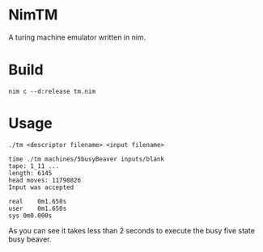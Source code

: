 # NimTM
A turing machine emulator written in nim.

# Build
```
nim c --d:release tm.nim
```

# Usage


```
./tm <descriptor filename> <input filename>
```

```
time ./tm machines/5busyBeaver inputs/blank
tape: 1_11 ...
length: 6145
head moves: 11798826
Input was accepted

real	0m1.650s
user	0m1.650s
sys	0m0.000s
```

As you can see it takes less than 2 seconds to execute the busy five state busy beaver.


